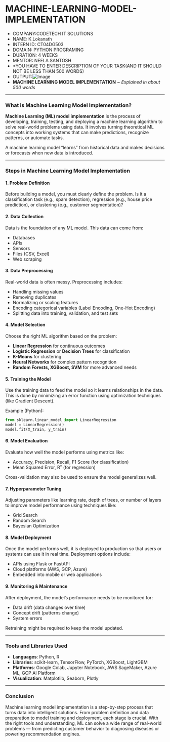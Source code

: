 # MACHINE-LEARNING-MODEL-IMPLEMENTATION
* COMPANY:CODETECH IT SOLUTIONS
* NAME: K.Lokanath
* INTERN ID: CT04DG503
* DOMAIN: PYTHON PROGRAMING
* DURATION: 4 WEEKS
* MENTOR: NEELA SANTOSH
* *YOU HAVE TO ENTER DESCRIPTION OF YOUR TASK(AND IT SHOULD NOT BE LESS THAN 500 WORDS)
* OUTPUT:![Image](https://github.com/user-attachments/assets/20cf8b7f-aa32-4f10-862f-e0bc2d9bebd7)
* **MACHINE LEARNING MODEL IMPLEMENTATION**
*\~ Explained in about 500 words*

---

### What is Machine Learning Model Implementation?

**Machine Learning (ML) model implementation** is the process of developing, training, testing, and deploying a machine learning algorithm to solve real-world problems using data. It involves turning theoretical ML concepts into working systems that can make predictions, recognize patterns, or automate tasks.

A machine learning model “learns” from historical data and makes decisions or forecasts when new data is introduced.

---

### Steps in Machine Learning Model Implementation

#### 1. **Problem Definition**

Before building a model, you must clearly define the problem. Is it a classification task (e.g., spam detection), regression (e.g., house price prediction), or clustering (e.g., customer segmentation)?

#### 2. **Data Collection**

Data is the foundation of any ML model. This data can come from:

* Databases
* APIs
* Sensors
* Files (CSV, Excel)
* Web scraping

#### 3. **Data Preprocessing**

Real-world data is often messy. Preprocessing includes:

* Handling missing values
* Removing duplicates
* Normalizing or scaling features
* Encoding categorical variables (Label Encoding, One-Hot Encoding)
* Splitting data into training, validation, and test sets

#### 4. **Model Selection**

Choose the right ML algorithm based on the problem:

* **Linear Regression** for continuous outcomes
* **Logistic Regression** or **Decision Trees** for classification
* **K-Means** for clustering
* **Neural Networks** for complex pattern recognition
* **Random Forests, XGBoost, SVM** for more advanced needs

#### 5. **Training the Model**

Use the training data to feed the model so it learns relationships in the data. This is done by minimizing an error function using optimization techniques (like Gradient Descent).

Example (Python):

```python
from sklearn.linear_model import LinearRegression
model = LinearRegression()
model.fit(X_train, y_train)
```

#### 6. **Model Evaluation**

Evaluate how well the model performs using metrics like:

* Accuracy, Precision, Recall, F1 Score (for classification)
* Mean Squared Error, R² (for regression)

Cross-validation may also be used to ensure the model generalizes well.

#### 7. **Hyperparameter Tuning**

Adjusting parameters like learning rate, depth of trees, or number of layers to improve model performance using techniques like:

* Grid Search
* Random Search
* Bayesian Optimization

#### 8. **Model Deployment**

Once the model performs well, it is deployed to production so that users or systems can use it in real time. Deployment options include:

* APIs using Flask or FastAPI
* Cloud platforms (AWS, GCP, Azure)
* Embedded into mobile or web applications

#### 9. **Monitoring & Maintenance**

After deployment, the model’s performance needs to be monitored for:

* Data drift (data changes over time)
* Concept drift (patterns change)
* System errors

Retraining might be required to keep the model updated.

---

### Tools and Libraries Used

* **Languages**: Python, R
* **Libraries**: scikit-learn, TensorFlow, PyTorch, XGBoost, LightGBM
* **Platforms**: Google Colab, Jupyter Notebook, AWS SageMaker, Azure ML, GCP AI Platform
* **Visualization**: Matplotlib, Seaborn, Plotly

---

### Conclusion

Machine learning model implementation is a step-by-step process that turns data into intelligent solutions. From problem definition and data preparation to model training and deployment, each stage is crucial. With the right tools and understanding, ML can solve a wide range of real-world problems — from predicting customer behavior to diagnosing diseases or powering recommendation engines.

